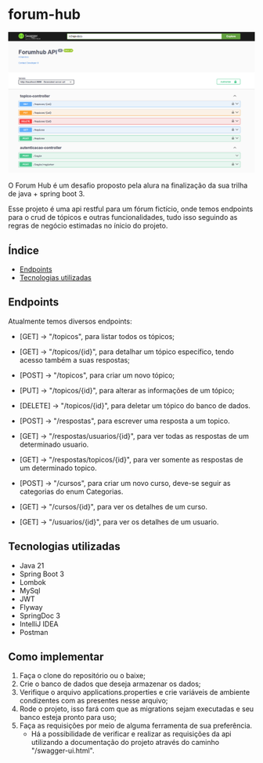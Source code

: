 # forum-hub

<img alt="documentation in swagger view" src="readme-files/swagger-print.png">

O Forum Hub é um desafio proposto pela alura na finalização da sua trilha de java + spring boot 3.

Esse projeto é uma api restful para um fórum fictício, onde temos endpoints para o crud de tópicos e outras funcionalidades,
tudo isso seguindo as regras de negócio estimadas no ínicio do projeto.

## Índice

- [Endpoints](#Endpoints)
- [Tecnologias utilizadas](#Tecnologias-utilizadas)

## Endpoints

Atualmente temos diversos endpoints:

- [GET] -> "/topicos", para listar todos os tópicos;
- [GET] -> "/topicos/{id}", para detalhar um tópico específico, tendo acesso também a suas respostas;
- [POST] -> "/topicos", para criar um novo tópico;
- [PUT] -> "/topicos/{id}", para alterar as informações de um tópico;
- [DELETE] -> "/topicos/{id}", para deletar um tópico do banco de dados.


- [POST] -> "/respostas", para escrever uma resposta a um topico.
- [GET] -> "/respostas/usuarios/{id}", para ver todas as respostas de um determinado usuario.
- [GET] -> "/respostas/topicos/{id}", para ver somente as respostas de um determinado topico.


- [POST] -> "/cursos", para criar um novo curso, deve-se seguir as categorias do enum Categorias.
- [GET] -> "/cursos/{id}", para ver os detalhes de um curso.


- [GET] -> "/usuarios/{id}", para ver os detalhes de um usuario.

## Tecnologias utilizadas

- Java 21
- Spring Boot 3
- Lombok
- MySql 
- JWT
- Flyway
- SpringDoc 3
- IntelliJ IDEA
- Postman

## Como implementar


1. Faça o clone do repositório ou o baixe;
2. Crie o banco de dados que deseja armazenar os dados;
3. Verifique o arquivo applications.properties e crie variáveis de ambiente condizentes com as presentes nesse arquivo;
4. Rode o projeto, isso fará com que as migrations sejam executadas e seu banco esteja pronto para uso;
5. Faça as requisições por meio de alguma ferramenta de sua preferência.
   - Há a possibilidade de verificar e realizar as requisições da api utilizando a documentação do projeto através do caminho "/swagger-ui.html".



